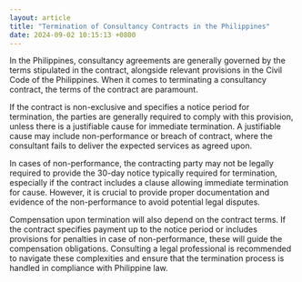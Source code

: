 ```yaml
---
layout: article
title: "Termination of Consultancy Contracts in the Philippines"
date: 2024-09-02 10:15:13 +0800
---
```


<p>In the Philippines, consultancy agreements are generally governed by the terms stipulated in the contract, alongside relevant provisions in the Civil Code of the Philippines. When it comes to terminating a consultancy contract, the terms of the contract are paramount.</p><p>If the contract is non-exclusive and specifies a notice period for termination, the parties are generally required to comply with this provision, unless there is a justifiable cause for immediate termination. A justifiable cause may include non-performance or breach of contract, where the consultant fails to deliver the expected services as agreed upon.</p><p>In cases of non-performance, the contracting party may not be legally required to provide the 30-day notice typically required for termination, especially if the contract includes a clause allowing immediate termination for cause. However, it is crucial to provide proper documentation and evidence of the non-performance to avoid potential legal disputes.</p><p>Compensation upon termination will also depend on the contract terms. If the contract specifies payment up to the notice period or includes provisions for penalties in case of non-performance, these will guide the compensation obligations. Consulting a legal professional is recommended to navigate these complexities and ensure that the termination process is handled in compliance with Philippine law.</p>